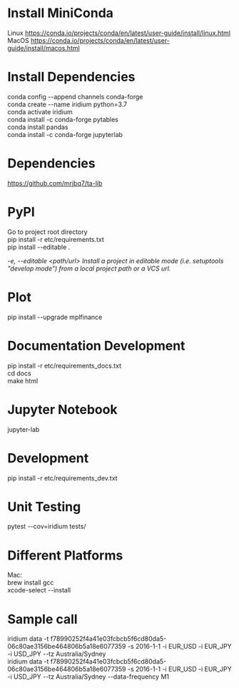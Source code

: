 # Install MiniConda
Linux https://conda.io/projects/conda/en/latest/user-guide/install/linux.html<br/>
MacOS https://conda.io/projects/conda/en/latest/user-guide/install/macos.html

# Install Dependencies
conda config --append channels conda-forge <br/>
conda create --name iridium python=3.7 <br/>
conda activate iridium <br/>
conda install -c conda-forge pytables <br/>
conda install pandas <br/>
conda install -c conda-forge jupyterlab

# Dependencies
https://github.com/mrjbq7/ta-lib

# PyPI
Go to project root directory <br/>
pip install -r etc/requirements.txt <br/>
pip install --editable . <br/>

*-e, --editable <path/url>   Install a project in editable mode (i.e. setuptools "develop mode")
                              from a local project path or a VCS url.*
                              
# Plot
pip install --upgrade mplfinance

# Documentation Development
pip install -r etc/requirements_docs.txt <br/>
cd docs <br/>
make html

# Jupyter Notebook
jupyter-lab

# Development
pip install -r etc/requirements_dev.txt <br/>

# Unit Testing
pytest --cov=iridium tests/

# Different Platforms
Mac:<br/>
brew install gcc <br/>
xcode-select --install   

# Sample call
iridium data -t f78990252f4a41e03fcbcb5f6cd80da5-06c80ae3156be464806b5a18e6077359 -s 2016-1-1 -i EUR_USD -i EUR_JPY -i USD_JPY  --tz Australia/Sydney </br>
iridium data -t f78990252f4a41e03fcbcb5f6cd80da5-06c80ae3156be464806b5a18e6077359 -s 2016-1-1 -i EUR_USD -i EUR_JPY -i USD_JPY  --tz Australia/Sydney --data-frequency M1